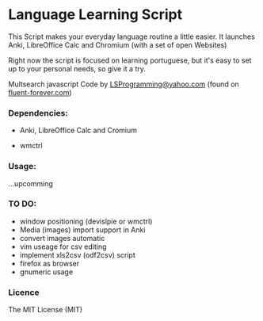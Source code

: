 # Language Learning Script

This Script makes your everyday language routine a little easier. It launches Anki, LibreOffice Calc and Chromium (with a set of open Websites)

Right now the script is focused on learning portuguese, but it's easy to set up to your personal needs, so give it a try.

Multsearch javascript Code by LSProgramming@yahoo.com (found on [fluent-forever.com](fluent-forever.com/multi-search))

### Dependencies: 

* Anki, LibreOffice Calc and Cromium

* wmctrl

### Usage:

...upcomming

### TO DO:

* window positioning (devislpie or wmctrl)
* Media (images) import support in Anki
* convert images automatic
* vim useage for csv editing
* implement xls2csv (odf2csv) script
* firefox as browser
* gnumeric usage

### Licence

The MIT License (MIT)
